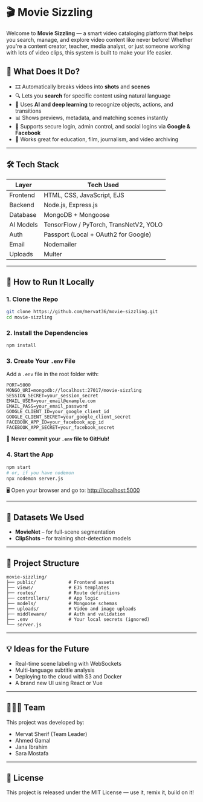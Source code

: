 # 🎬 Movie Sizzling

Welcome to **Movie Sizzling** — a smart video cataloging platform that helps you search, manage, and explore video content like never before! Whether you're a content creator, teacher, media analyst, or just someone working with lots of video clips, this system is built to make your life easier.

## 🌟 What Does It Do?

- 🎞️ Automatically breaks videos into **shots** and **scenes**
- 🔍 Lets you **search** for specific content using natural language
- 🧠 Uses **AI and deep learning** to recognize objects, actions, and transitions
- 📊 Shows previews, metadata, and matching scenes instantly
- 🔐 Supports secure login, admin control, and social logins via **Google & Facebook**
- 🎯 Works great for education, film, journalism, and video archiving

---

## 🛠 Tech Stack

| Layer         | Tech Used                                  |
|---------------|--------------------------------------------|
| Frontend      | HTML, CSS, JavaScript, EJS                 |
| Backend       | Node.js, Express.js                        |
| Database      | MongoDB + Mongoose                         |
| AI Models     | TensorFlow / PyTorch, TransNetV2, YOLO     |
| Auth          | Passport (Local + OAuth2 for Google)       |
| Email         | Nodemailer                                 |
| Uploads       | Multer                                     |

---

## 🚀 How to Run It Locally

### 1. Clone the Repo
```bash
git clone https://github.com/mervat36/movie-sizzling.git
cd movie-sizzling
```

### 2. Install the Dependencies
```bash
npm install
```

### 3. Create Your `.env` File
Add a `.env` file in the root folder with:
```env
PORT=5000
MONGO_URI=mongodb://localhost:27017/movie-sizzling
SESSION_SECRET=your_session_secret
EMAIL_USER=your_email@example.com
EMAIL_PASS=your_email_password
GOOGLE_CLIENT_ID=your_google_client_id
GOOGLE_CLIENT_SECRET=your_google_client_secret
FACEBOOK_APP_ID=your_facebook_app_id
FACEBOOK_APP_SECRET=your_facebook_secret
```

🛑 **Never commit your `.env` file to GitHub!**

### 4. Start the App
```bash
npm start
# or, if you have nodemon
npx nodemon server.js
```

🖥 Open your browser and go to: [http://localhost:5000](http://localhost:5000)

---

## 🧪 Datasets We Used

- **MovieNet** – for full-scene segmentation
- **ClipShots** – for training shot-detection models

---

## 📂 Project Structure

```
movie-sizzling/
├── public/            # Frontend assets
├── views/             # EJS templates
├── routes/            # Route definitions
├── controllers/       # App logic
├── models/            # Mongoose schemas
├── uploads/           # Video and image uploads
├── middleware/        # Auth and validation
├── .env               # Your local secrets (ignored)
└── server.js
```

---

## 💡 Ideas for the Future

- Real-time scene labeling with WebSockets
- Multi-language subtitle analysis
- Deploying to the cloud with S3 and Docker
- A brand new UI using React or Vue

---

## 👨‍👩‍👧 Team

This project was developed by:
- Mervat Sherif (Team Leader)
- Ahmed Gamal
- Jana Ibrahim
- Sara Mostafa

---

## 📄 License

This project is released under the MIT License — use it, remix it, build on it!

